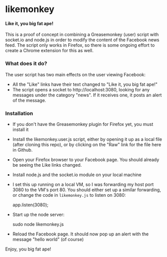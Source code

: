 likemonkey
==========

#### Like it, you big fat ape!

This is a proof of concept in combining a Greasemonkey (user) script with socket.io and node.js in order to modify the content of the Facebook news feed. The script only works in Firefox, so there is some ongoing effort to create a Chrome extension for this as well.

### What does it do?

The user script has two main effects on the user viewing Facebook:

- All the "Like" links have their text changed to "Like it, you big fat ape!"
- The script opens a socket to http://localhost:3080, looking for any messages under the category "news". If it receives one, it posts an alert of the message.

### Installation

- If you don't have the Greasemonkey plugin for Firefox yet, you must install it
- Install the likemonkey.user.js script, either by opening it up as a local file (after cloning this repo), or by clicking on the "Raw" link for the file here in Github.
- Open your Firefox browser to your Facebook page. You should already be seeing the Like links changed.
- Install node.js and the socket.io module on your local machine
- I set this up running on a local VM, so I was forwarding my host port 3080 to the VM's port 80. You should either set up a similar forwarding, or change the code in `likemonkey.js` to listen on 3080:

  app.listen(3080);
 
- Start up the node server:

  sudo node likemonkey.js

- Reload the Facebook page. It should now pop up an alert with the message "hello world" (of course)


Enjoy, you big fat ape!
